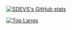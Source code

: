 [![SDEVS's GitHub stats](https://github-readme-stats.vercel.app/api?username=emptyoptic&theme=dark)](https://github.com/emptyoptic)

[![Top Langs](https://github-readme-stats.vercel.app/api/top-langs/?username=emptyoptic&layout=compact&theme=dark)](https://github.com/emptyoptic/github-readme-stats)
